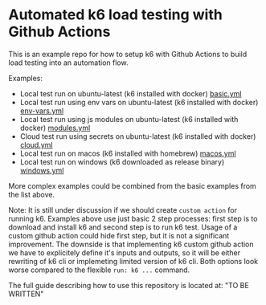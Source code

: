 # Automated k6 load testing with Github Actions
This is an example repo for how to setup k6 with Github Actions to build load testing into an automation flow.

Examples:
- Local test run on ubuntu-latest (k6 installed with docker) [basic.yml](.github/workflows/basic.yml)
- Local test run using env vars on ubuntu-latest (k6 installed with docker) [env-vars.yml](.github/workflows/basic.yml)
- Local test run using js modules on ubuntu-latest (k6 installed with docker) [modules.yml](.github/workflows/modules.yml)
- Cloud test run using secrets on ubuntu-latest (k6 installed with docker) [cloud.yml](.github/workflows/cloud.yml)
- Local test run on macos (k6 installed with homebrew) [macos.yml](.github/workflows/macos.yml)
- Local test run on windows (k6 downloaded as release binary) [windows.yml](.github/workflows/windows.yml)

More complex examples could be combined from the basic examples from the list above.

Note: It is still under discussion if we should create `custom action` for running k6. Examples above use just basic 2 step processes: first step is to download and install k6 and second step is to run k6 test. Usage of a custom github action could hide first step, but it is not a significant improvement. The downside is that implementing k6 custom github action we have to explicitely define it's inputs and outputs, so it will be either rewriting of k6 cli or implemeting limited version of k6 cli. Both options look worse compared to the flexible `run: k6 ...` command.

The full guide describing how to use this repository is located at: "TO BE WRITTEN"